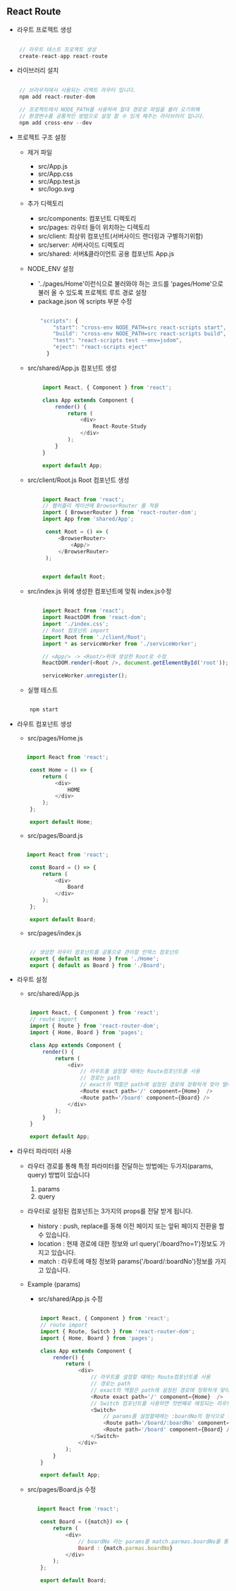 ## React Route

- 라우트 프로젝트 생성

```javascript
    
    // 라우트 테스트 프로젝트 생성
    create-react-app react-route

```

- 라이브러리 설치

```javascript
    
    // 브라우저에서 사용되는 리액트 라우터 입니다.
    npm add react-router-dom

    // 프로젝트에서 NODE_PATH를 사용하여 절대 경로로 파일을 불러 오기위해
    // 환경변수를 공통적인 방법으로 설정 할 수 있게 해주는 라이브러리 입니다.
    npm add cross-env --dev

```

- 프로젝트 구조 설정

    - 제거 파일
        - src/App.js
        - src/App.css
        - src/App.test.js
        - src/logo.svg

    - 추가 디렉토리
        - src/components: 컴포넌트 디렉토리
        - src/pages: 라우터 들이 위치하는 디렉토리
        - src/client: 최상위 컴포넌트(서버사이드 랜더링과 구별하기위함)
        - src/server: 서버사이드 디렉토리
        - src/shared: 서버&클라이언트 공용 컴포넌트 App.js

    - NODE_ENV 설정
        - '../pages/Home'이런식으로 불러와야 하는 코드를 'pages/Home'으로 불러 올 수 있도록 프로젝트 루트 경로 설정
        - package.json 에 scripts 부분 수정

        ```javascript

            "scripts": {
                "start": "cross-env NODE_PATH=src react-scripts start",
                "build": "cross-env NODE_PATH=src react-scripts build",
                "test": "react-scripts test --env=jsdom",
                "eject": "react-scripts eject"
              }

        ```

    - src/shared/App.js 컴포넌트 생성

    ```javascript  

            import React, { Component } from 'react';

            class App extends Component {
                render() {
                    return (
                        <div>
                            React-Route-Study
                        </div>
                    );
                }
            }

            export default App;

    ```

    - src/client/Root.js Root 컴포넌트 생성

    ```javascript  

            import React from 'react';
            // 웹어플리 케이션에 BrowserRouter 를 적용
            import { BrowserRouter } from 'react-router-dom';
            import App from 'shared/App';

             const Root = () => (
                 <BrowserRouter>
                     <App/>
                 </BrowserRouter>
             );


            export default Root;

    ```

    - src/index.js 위에 생성한 컴포넌트에 맞춰 index.js수정

    ```javascript  

            import React from 'react';
            import ReactDOM from 'react-dom';
            import './index.css';
            // Root 컴포넌트 import
            import Root from './client/Root';
            import * as serviceWorker from './serviceWorker';

            // <App/> -> <Root/>위에 생성한 Root로 수정
            ReactDOM.render(<Root />, document.getElementById('root'));

            serviceWorker.unregister();

    ```

    - 실행 테스트

    ```javascript

        npm start

    ```

- 라우트 컴포넌트 생성

    - src/pages/Home.js

    ```javascript

       import React from 'react';

        const Home = () => {
            return (
                <div>
                    HOME
                </div>
            );
        };

        export default Home;

    ```

    - src/pages/Board.js

    ```javascript

       import React from 'react';

        const Board = () => {
            return (
                <div>
                    Board
                </div>
            );
        };

        export default Board;

    ```

    - src/pages/index.js

    ```javascript

        // 생성한 라우터 컴포넌트를 공통으로 관리할 인덱스 컴포넌트
        export { default as Home } from './Home';
        export { default as Board } from './Board';

    ```

- 라우트 설정

    - src/shared/App.js

    ```javascript

        import React, { Component } from 'react';
        // route import
        import { Route } from 'react-router-dom';
        import { Home, Board } from 'pages';

        class App extends Component {
            render() {
                return (
                    <div>
                        // 라우트를 설정할 때에는 Route컴포넌트를 사용
                        // 경로는 path
                        // exact의 역할은 path에 설정된 경로에 정확하게 맞아 떨어져야만 Home컴포넌트를 렌더링 해줍니다.
                        <Route exact path='/' component={Home}  />
                        <Route path='/board' component={Board} />
                    </div>
                );
            }
        }

        export default App;

    ```

- 라우터 파라미터 사용

    - 라우터 경로를 통해 특정 파라미터를 전달하는 방법에는 두가지(params, query) 방법이 있습니다

        1. params 
        2. query
    
    - 라우터로 설정된 컴포넌트는 3가지의 props를 전달 받게 됩니다.

        - history : push, replace를 동해 이전 페이지 또는 앞뒤 페이지 전환을 할 수 있습니다.
        - location : 현재 경로에 대한 정보와 url query('/board?no=1')정보도 가지고 있습니다.
        - match : 라우트에 매칭 정보와 params('/board/:boardNo')정보를 가지고 있습니다.

    - Example (params)

        - src/shared/App.js 수정

        ```javascript

            import React, { Component } from 'react';
            // route import
            import { Route, Switch } from 'react-router-dom';
            import { Home, Board } from 'pages';

            class App extends Component {
                render() {
                    return (
                        <div>
                            // 라우트를 설정할 때에는 Route컴포넌트를 사용
                            // 경로는 path
                            // exact의 역할은 path에 설정된 경로에 정확하게 맞아 떨어져야만 Home컴포넌트를 렌더링 해줍니다.
                            <Route exact path='/' component={Home}  />
                            // Switch 컴포넌트를 사용하면 첫번째로 매칭되는 라우트만 보여주고 나머지는 보여주지 않습니다.
                            <Switch>
                                // params를 설정할때에는 :boardNo의 형식으로 설정합니다.
                                <Route path='/board/:boardNo' component={Board} />
                                <Route path='/board' component={Board} />
                            </Switch>
                        </div>
                    );
                }
            }

            export default App;

        ```        
    - src/pages/Board.js 수정

        ```javascript

           import React from 'react';

            const Board = ({match}) => {
                return (
                    <div>
                        // boardNo 라는 params를 match.parmas.boardNo를 통하여 확인 할 수 있습니다.
                        Board : {match.parmas.boardNo}
                    </div>
                );
            };

            export default Board;

        ```        